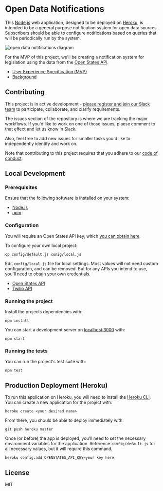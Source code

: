 # Open Data Notifications

This [Node.js](https://www.nodejs.org) web application, designed to be deployed on [Heroku](https://www.heroku.com), is intended to be a general purpose notification system for open data sources. Subscribers should be able to configure notifications based on queries that will be periodically run by the system.

![open data notifications diagram](https://odnotify.herokuapp.com/img/diagram.png)

For the MVP of this project, we'll be creating a notification system for legislation using the data from the [Open States API](http://docs.openstates.org/en/latest/index.html).

* [User Experience Specification (MVP)](docs/ux.md)
* [Background](docs/background.md)

## Contributing

This project is in active development - [please register and join our Slack team](https://www.twilio.org/developers) to participate, collaborate, and clarify requirements.

The issues section of the repository is where we are tracking the major workflows. If you'd like to work on one of those issues, plaese comment to that effect and let us know in Slack.

Also, feel free to add new issues for smaller tasks you'd like to independently identify and work on.

Note that contributing to this project requires that you adhere to our [code of conduct](CODE_OF_CONDUCT.md).

## Local Development

### Prerequisites

Ensure that the following software is installed on your system:

* [Node.js](https://www.nodejs.org) 
* [npm](https://www.npmjs.com/)

### Configuration

You will require an Open States API key, which [you can obtain here](https://openstates.org/api/register/).

To configure your own local project:

```
cp config/default.js conig/local.js
```

Edit `config/local.js` file for local settings. Most values will not need custom configuration, and can be removed. But for any APIs you intend to use, you'll need to obtain your own credentials.

* [Open States API](https://openstates.org/api/register/)
* [Twilio API](https://www.twilio.com/console)

### Running the project

Install the projects dependencies with:

```
npm install
```

You can start a development server on [localhost:3000](http://localhost:3000) with:

```
npm start
```

### Running the tests

You can run the project's test suite with:

```
npm test
```

## Production Deployment (Heroku)

To run this application on Heroku, you will need to install the [Heroku CLI](https://devcenter.heroku.com/articles/heroku-cli).  You can create a new application for the project with:

```
heroku create <your desired name>
```

From there, you should be able to deploy immediately with:

```
git push heroku master
```

Once (or before) the app is deployed, you'll need to set the necessary environment variables for the application. Reference `config/default.js` for all necessary values, but it will require this command.

```
heroku config:add OPENSTATES_API_KEY=your key here
```

## License

MIT
